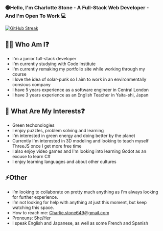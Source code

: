 ### 🟢Hello, I'm Charlotte Stone - A Full-Stack Web Developer - And I'm Open To Work 💻

[![GitHub Streak](https://streak-stats.demolab.com?user=Terafora&theme=vue&hide_border=true&date_format=M%20j%5B%2C%20Y%5D)](https://git.io/streak-stats)

## 👩‍🚀 Who Am I❓

  - I'm a junior full-stack developer
  - I'm currently studying with Code Institute
  - I'm currently remaking my portfolio site while working through my course
  - I love the idea of solar-punk so I aim to work in an environmentally consious company
  - I have 5 years experience as a software engineer in Central London
  - I have 3 years experience as an English Teacher in Yaita-shi, Japan

## 🔭 What Are My Interests❓

  - Green techonologies
  - I enjoy puzzles, problem solving and learning
  - I'm interested in green energy and doing better by the planet
  - Currently I'm interested in 3D modeling and looking to teach myself ThreeJS once I get more free time
  - I also enjoy video games and I'm looking into learning Godot as an excuse to learn C#
  - I enjoy learning languages and about other cultures

## ⚡Other

  - I’m looking to collaborate on pretty much anything as I'm always looking for further experience.
  - I’m not looking for help with anything at just this moment, but keep watching this space.
  - How to reach me: Charlie.stone649@gmail.com
  - Pronouns: She/Her
  - I speak English and Japanese, as well as some French and Spanish

